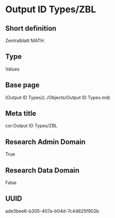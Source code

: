 # Output ID Types/ZBL
## Short definition
Zentralblatt MATH.
## Type
Values
## Base page
[Output ID Types](../Objects/Output ID Types.md)
## Meta title
csr:Output ID Types/ZBL
## Research Admin Domain
True
## Research Data Domain
False
## UUID
ade3bee6-b305-407a-b04d-7c44625f902b
